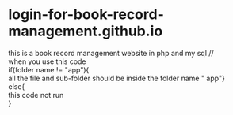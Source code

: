 # login-for-book-record-management.github.io
this is a book record management website in php and my sql
//                                                              
when you use this code                                                          
if(folder name != "app"){                                                   
    all the file and sub-folder should be inside the folder name " app"}                                                
else{                                                                   
    this code not run                                                                   
}                               
